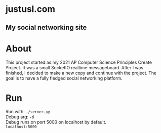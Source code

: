  # justusl.com
 ## My social networking site

 # About
 This project started as my 2021 AP Computer Science Principles Create Project.
 It was a small SocketIO realtime messageboard. After I was finished, I decided to make a new copy and continue with the project. 
 The goal is to have a fully fledged social networking platform.

 # Run
 Run with: ```./server.py```\
 Debug arg: ```-d```\
 Debug runs on port 5000 on localhost by default.\
 ```localhost:5000```
